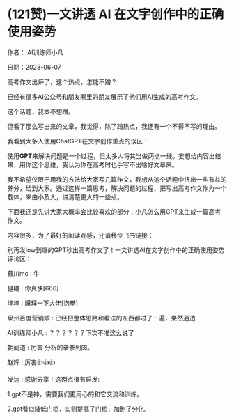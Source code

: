 
# (121赞)一文讲透 AI 在文字创作中的正确使用姿势

作者： AI训练师小凡

日期：2023-06-07

高考作文出炉了，这个热点，怎能不蹭？



已经有很多AI公众号和朋友圈里的朋友展示了他们用AI生成的高考作文。

这个话题，我本不想蹭。

但看了那么写出来的文章，我觉得，除了蹭热点，我还有一个不得不写的理由。

我看到太多人使用ChatGPT在文字创作重点的误区：

使用**GPT**来解决问题是一个过程，但太多人将其当做两点一线。妄想给内容出结果，用你这个思维，我认为你在高考时也手写不出啥好文章来。

我不希望仅限于用我的方法给大家写几篇作文，我想从这个话题中挤出一些有益的养分，给到大家。通过这样一篇思考，解决问题的过程，把写出高考作文作为一个载体，来由小及大，讲清楚更大的一些点。

下面我还是先讲大家大概率会比较喜欢的部分：小凡怎么用GPT来生成一篇高考作文。

内容很多，为了最好的阅读观感，还请移步飞书链接：

别再发low到爆的GPT秒出高考作文了！一文讲透AI在文字创作中的正确使用姿势评论区：

慕川mc : 牛

樾樾 : 你真快[666]

坤坤 : 膜拜一下大佬[抱拳]

泉州百度营销顺 : 已经把整体思路和看法的东西都过了一遍，果然通透

AI训练师小凡 : ？？？？？？下次不准这么说了

朝闻道 : 厉害  分析的拳拳到肉。

赵辉 : 厉害👍👍👍

发达 : 感谢分享！这两点很有启发:



1.gpt不是神，需要我们更用心的和它交流和训练。

2.gpt看似降低门槛，实则提高了门槛，加剧了分化。

